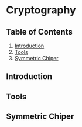 # Cryptography

## Table of Contents
1. [Introduction](#Introduction)
2. [Tools](#Tools)
3.  [Symmetric Chiper](#SymmetricChiper)


## Introduction



## Tools


## Symmetric Chiper

